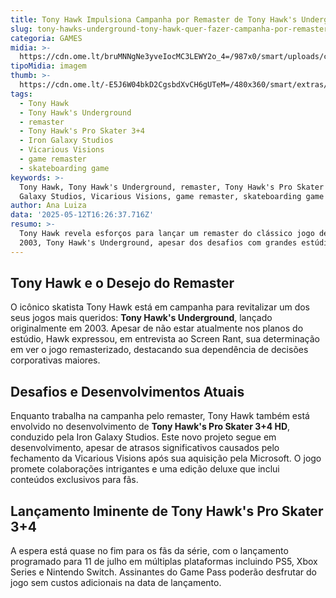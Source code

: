 ```yaml
---
title: Tony Hawk Impulsiona Campanha por Remaster de Tony Hawk's Underground
slug: tony-hawks-underground-tony-hawk-quer-fazer-campanha-por-remaster
categoria: GAMES
midia: >-
  https://cdn.ome.lt/bruMNNgNe3yveIocMC3LEWY2o_4=/987x0/smart/uploads/conteudo/fotos/OMELETE_CAPA_-_2025-05-12T130124.607.png
tipoMidia: imagem
thumb: >-
  https://cdn.ome.lt/-E5J6W04bkD2CgsbdXvCH6gUTeM=/480x360/smart/extras/conteudos/omelete_THUMB_-_2025-05-12T130145.307.png
tags:
  - Tony Hawk
  - Tony Hawk's Underground
  - remaster
  - Tony Hawk's Pro Skater 3+4
  - Iron Galaxy Studios
  - Vicarious Visions
  - game remaster
  - skateboarding game
keywords: >-
  Tony Hawk, Tony Hawk's Underground, remaster, Tony Hawk's Pro Skater 3+4, Iron
  Galaxy Studios, Vicarious Visions, game remaster, skateboarding game
author: Ana Luiza
data: '2025-05-12T16:26:37.716Z'
resumo: >-
  Tony Hawk revela esforços para lançar um remaster do clássico jogo de skate de
  2003, Tony Hawk's Underground, apesar dos desafios com grandes estúdios.
---
```


## Tony Hawk e o Desejo do Remaster

O icônico skatista Tony Hawk está em campanha para revitalizar um dos seus jogos mais queridos: **Tony Hawk's Underground**, lançado originalmente em 2003. Apesar de não estar atualmente nos planos do estúdio, Hawk expressou, em entrevista ao Screen Rant, sua determinação em ver o jogo remasterizado, destacando sua dependência de decisões corporativas maiores.

## Desafios e Desenvolvimentos Atuais

Enquanto trabalha na campanha pelo remaster, Tony Hawk também está envolvido no desenvolvimento de **Tony Hawk's Pro Skater 3+4 HD**, conduzido pela Iron Galaxy Studios. Este novo projeto segue em desenvolvimento, apesar de atrasos significativos causados pelo fechamento da Vicarious Visions após sua aquisição pela Microsoft. O jogo promete colaborações intrigantes e uma edição deluxe que inclui conteúdos exclusivos para fãs.

## Lançamento Iminente de Tony Hawk's Pro Skater 3+4

A espera está quase no fim para os fãs da série, com o lançamento programado para 11 de julho em múltiplas plataformas incluindo PS5, Xbox Series e Nintendo Switch. Assinantes do Game Pass poderão desfrutar do jogo sem custos adicionais na data de lançamento.
